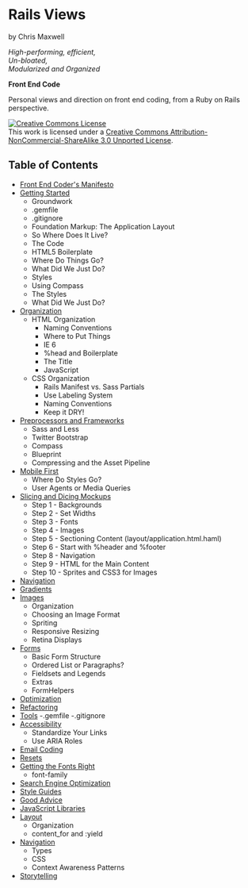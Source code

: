 Rails Views
===========

by Chris Maxwell

*High-performing, efficient,*  
*Un-bloated,*  
*Modularized and Organized*

**Front End Code**


Personal views and direction on front end coding, from a Ruby on Rails perspective.

<a rel="license" href="http://creativecommons.org/licenses/by-nc-sa/3.0/">
  <img alt="Creative Commons License" style="border-width:0" src="http://i.creativecommons.org/l/by-nc-sa/3.0/88x31.png" /></a>
<br />This work is licensed under a 
<a rel="license" href="http://creativecommons.org/licenses/by-nc-sa/3.0/">Creative Commons Attribution-NonCommercial-ShareAlike 3.0 Unported License</a>.


Table of Contents
-----------------

- [Front End Coder's Manifesto][The Manifesto]
- [Getting Started][]
  -  Groundwork
    - .gemfile
    - .gitignore
  -  Foundation Markup: The Application Layout
    - So Where Does It Live?
    - The Code
    - HTML5 Boilerplate
    - Where Do Things Go?
    - What Did We Just Do?
  -  Styles
    - Using Compass
    - The Styles
    - What Did We Just Do?
- [Organization][]
  - HTML Organization
    - Naming Conventions
    - Where to Put Things
    - IE 6
    - %head and Boilerplate
    - The Title
    - JavaScript
  - CSS Organization
    - Rails Manifest vs. Sass Partials
    - Use Labeling System
    - Naming Conventions
    - Keep it DRY!
- [Preprocessors and Frameworks][]
  - Sass and Less
  - Twitter Bootstrap
  - Compass
  - Blueprint
  - Compressing and the Asset Pipeline
- [Mobile First][]
  - Where Do Styles Go?
  - User Agents or Media Queries
- [Slicing and Dicing Mockups][]
  - Step 1 - Backgrounds
  - Step 2 - Set Widths
  - Step 3 - Fonts
  - Step 4 - Images
  - Step 5 - Sectioning Content (layout/application.html.haml)
  - Step 6 - Start with %header and %footer
  - Step 8 - Navigation
  - Step 9 - HTML for the Main Content
  - Step 10 - Sprites and CSS3 for Images
- [Navigation][]
- [Gradients][]
- [Images][]
  - Organization
  - Choosing an Image Format
  - Spriting
  - Responsive Resizing
  - Retina Displays
- [Forms][]
  - Basic Form Structure
  - Ordered List or Paragraphs?
  - Fieldsets and Legends
  - Extras
  - FormHelpers
- [Optimization][]
- [Refactoring][]
- [Tools][]
  -.gemfile
  -.gitignore
- [Accessibility][]
  - Standardize Your Links
  - Use ARIA Roles
- [Email Coding][]
- [Resets][]
- [Getting the Fonts Right][]
  - font-family
- [Search Engine Optimization][]
- [Style Guides][]
- [Good Advice][]
- [JavaScript Libraries][]
- [Layout][]
  - Organization
  - content_for and :yield
- [Navigation][]
  - Types
  - CSS
  - Context Awareness Patterns
- [Storytelling][]

[The Manifesto]:                     https://github.com/maxxiimo/railsviews/blob/master/The%20Manifesto.md
[Getting Started]:                   https://github.com/maxxiimo/railsviews/blob/master/Getting%20Started.md
[Organization]:                      https://github.com/maxxiimo/railsviews/blob/master/Organization.md
[Using Compass]:                     https://github.com/maxxiimo/railsviews/blob/master/Using%20Compass.md
[Preprocessors and Frameworks]:      https://github.com/maxxiimo/railsviews/blob/master/Preprocessors%20and%20Frameworks.md
[Mobile First]:                      https://github.com/maxxiimo/railsviews/blob/master/Mobile%20First.md
[Slicing and Dicing Mockups]:        https://github.com/maxxiimo/railsviews/blob/master/Slicing%20and%20Dicing%20Mockups.md
[Navigation]:                        https://github.com/maxxiimo/railsviews/blob/master/Navigation.md
[Gradients]:                         https://github.com/maxxiimo/railsviews/blob/master/Gradients.md
[Images]:                            https://github.com/maxxiimo/railsviews/blob/master/Images.md
[Forms]:                             https://github.com/maxxiimo/railsviews/blob/master/Forms.md
[Optimization]:                      https://github.com/maxxiimo/railsviews/blob/master/Optimization.md
[Refactoring]:                       https://github.com/maxxiimo/railsviews/blob/master/Refactoring.md
[Tools]:                             https://github.com/maxxiimo/railsviews/blob/master/Tools.md
[Accessibility]:                     https://github.com/maxxiimo/railsviews/blob/master/Accessibility.md
[Email Coding]:                      https://github.com/maxxiimo/railsviews/blob/master/Email%20Coding.md
[Resets]:                            https://github.com/maxxiimo/railsviews/blob/master/Resets.md
[Getting the Fonts Right]:           https://github.com/maxxiimo/railsviews/blob/master/Getting%20the%20Fonts%20Right.md
[Search Engine Optimization]:        https://github.com/maxxiimo/railsviews/blob/master/Search%20Engine%20Optimization.md
[Style Guides]:                      https://github.com/maxxiimo/railsviews/blob/master/Style%20Guides.md
[Good Advice]:                       https://github.com/maxxiimo/railsviews/blob/master/Good%20Advice.md
[JavaScript Libraries]:              https://github.com/maxxiimo/railsviews/blob/master/JavaScript%20Libraries.md
[Layout]:                            https://github.com/maxxiimo/railsviews/blob/master/Layout.md
[Navigation]:                        https://github.com/maxxiimo/railsviews/blob/master/Navigation.md
[Storytelling]:                      https://github.com/maxxiimo/railsviews/blob/master/Storytelling.md
